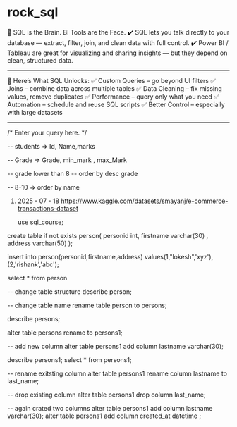 # rock_sql


🧠 SQL is the Brain. BI Tools are the Face.
✔️ SQL lets you talk directly to your database — extract, filter, join, and clean data with full control.
✔️ Power BI / Tableau are great for visualizing and sharing insights — but they depend on clean, structured data.
____________________________________________________________________________________

🚀 Here’s What SQL Unlocks:
✅ Custom Queries – go beyond UI filters
✅ Joins – combine data across multiple tables
✅ Data Cleaning – fix missing values, remove duplicates
✅ Performance – query only what you need
✅ Automation – schedule and reuse SQL scripts
✅ Better Control – especially with large datasets
____________________________________



/*
Enter your query here.
*/

-- students => Id, Name,marks 

-- Grade => Grade, min_mark , max_Mark

-- grade lower than 8 
-- order by desc grade 

-- 8-10 => order by name



1. 2025 - 07 - 18
   https://www.kaggle.com/datasets/smayanj/e-commerce-transactions-dataset



   use sql_course;

create table if not exists person(
personid int, 
firstname varchar(30) ,
address varchar(50)
);

insert into person(personid,firstname,address) 
values(1,"lokesh",'xyz'),
      (2,'rishank','abc');
      
select * from person 

-- change table structure 
describe person;

-- change table name 
rename table person to persons;

describe persons;

alter table persons rename to persons1;

-- add new column 
alter table persons1 add column lastname varchar(30);

describe persons1;
select * from persons1;

-- rename exitsting column 
alter table persons1 rename column lastname to last_name;

-- drop existing column 
alter table persons1 drop column last_name;

-- again crated two columns 
alter table persons1 add column lastname varchar(30); 
alter table persons1 add column created_at datetime ;

                    





